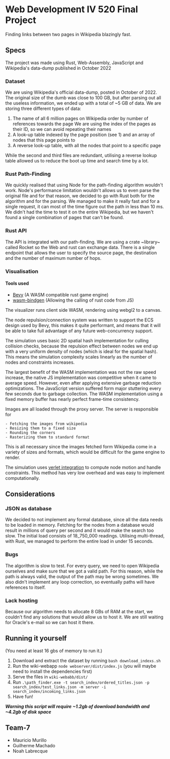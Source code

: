 # Web Development IV 520 Final Project
Finding links between two pages in Wikipedia blazingly fast.

## Specs
The project was made using Rust, Web-Assembly, JavaScript and Wikipedia's data-dump published in October 2022

### Dataset
We are using Wikipedia's official data-dump, posted in October of 2022. 
The original size of the dumb was close to 100 GB, but after parsing out all the useless information, we ended up with a total of ~5 GB of data.
We are storing three different types of data:
1. The name of all 6 million pages on Wikipedia order by number of references towards the page
	We are using the index of the pages as their ID, so we can avoid repeating their names
2. A look-up table indexed by the page position (see 1) and an array of nodes that this page points to
3. A reverse look-up table, with all the nodes that point to a specific page

While the second and third files are redundant, utilising a reverse lookup table allowed us to reduce the boot up time and search time by a lot.

### Rust Path-Finding
We quickly realised that using Node for the path-finding algorithm wouldn't work. Node's performance limitation wouldn't allows us to even parse the original file and for that reason, we decided to go with Rust both for the algorithm and for the parsing.
We managed to make it really fast and for a single request, it can most of the time figure out the path in less than 10 ms.
We didn't had the time to test it on the entire Wikipedia, but we haven't found a single combination of pages that can't be found.

### Rust API
The API is integrated with our path-finding. We are using a crate ~library~ called Rocket so the Web and rust can exchange data.
There is a single endpoint that allows the user to specify the source page, the destination and the number of maximum number of hops.

### Visualisation
#### Tools used
 - [Bevy](https://bevyengine.org/) (A WASM compatible rust game engine)
 - [wasm-bindgen](https://github.com/rustwasm/wasm-bindgen) (Allowing the calling of rust code from JS)

The visualizer runs client side WASM, rendering using webgl2 to a canvas.

The node repulsion/connection system was written to support the ECS design used by Bevy, this makes it quite performant, and means that it will be able to take full advantage of any future web-concurrency support. 

The simulation uses basic 2D spatial hash implementation for culling collision checks, because the repulsion effect between nodes we end up with a very uniform density of nodes (which is ideal for the spatial hash). This means the simulation complexity scales linearly as the number of nodes and constraints increases. 

The largest benefit of the WASM implementation was not the raw speed increase, the native JS implementation was competitive when it came to average speed. However, even after applying extensive garbage reduction optimizations. The JavaScript version suffered form major stuttering every few seconds due to garbage collection. The WASM implementation using a fixed memory buffer has nearly perfect frame-time consistency.

Images are all loaded through the proxy server.
The server is responsible for

    - Fetching the images from wikipedia
    - Resizing them to a fixed size
    - Rounding the corners
    - Rasterizing them to standard format

This is all necessary since the images fetched form Wikipedia come in a variety of sizes and formats, which would be difficult for the game engine to render.

The simulation uses [verlet integration](https://en.wikipedia.org/wiki/Verlet_integration) to compute node motion and handle constraints. This method has very low overhead and was easy to implement computationally.

## Considerations
### JSON as database
We decided to not implement any formal database, since all the data needs to be loaded in memory. Fetching for the nodes from a database would result in millions of query per second and it would make the search too slow.
The initial load consists of 18_750_000 readings. Utilising multi-thread, with Rust, we managed to perform the entire load in under 15 seconds.

### Bugs
The algorithm is slow to test. For every query, we need to open Wikipedia ourselves and make sure that we got a valid path. For this reason, while the path is always valid, the output of the path may be wrong sometimes. 
We also didn't implement any loop correction, so eventually paths will have references to itself. 

### Lack hosting
Because our algorithm needs to allocate 8 GBs of RAM at the start, we couldn't find any solutions that would allow us to host it. We are still waiting for Oracle's e-mail so we can host it there.

## Running it yourself
(You need at least 16 gbs of memory to run it.)

1. Download and extract the dataset by running `bash download_indexs.sh`
2. Run the wiki-webapp `node webserver/dist/index.js` (you will maybe need to install the dependencies first)
3. Serve the files in `wiki-webabb/dist/` 
4. Run `.\path_finder.exe -t search_index/ordered_titles.json -p search_index/test_links.json -m server -i search_index/incoming_links.json`
5. Have fun!

***Warning this script will require ~1.2gb of download bandwidth and ~4.2gb of disk space***

## Team-7

 - Mauricio Murillo
 - Guilherme Machado
 - Noah Labrecque

